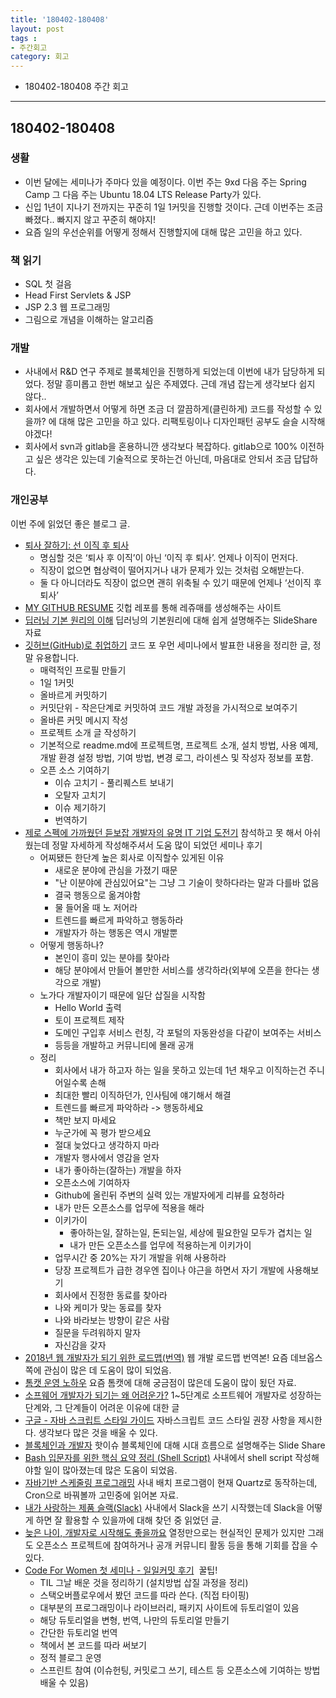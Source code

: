 ```yaml
---
title: '180402-180408'  
layout: post  
tags :  
- 주간회고
category: 회고
---
```


- 180402-180408 주간 회고

---

## 180402-180408

### 생활
  - 이번 달에는 세미나가 주마다 있을 예정이다. 이번 주는 9xd 다음 주는 Spring Camp 그 다음 주는 Ubuntu 18.04 LTS Release Party가 있다.
  - 신입 1년이 지나기 전까지는 꾸준히 1일 1커밋을 진행할 것이다. 근데 이번주는 조금 빠졌다.. 빠지지 않고 꾸준히 해야지!
  - 요즘 일의 우선순위를 어떻게 정해서 진행할지에 대해 많은 고민을 하고 있다.

### 책 읽기
  - SQL 첫 걸음
  - Head First Servlets & JSP
  - JSP 2.3 웹 프로그래밍
  - 그림으로 개념을 이해하는 알고리즘

### 개발
  - 사내에서 R&D 연구 주제로 블록체인을 진행하게 되었는데 이번에 내가 담당하게 되었다. 정말 흥미롭고 한번 해보고 싶은 주제였다. 근데 개념 잡는게 생각보다 쉽지 않다..
  - 회사에서 개발하면서 어떻게 하면 조금 더 깔끔하게(클린하게) 코드를 작성할 수 있을까? 에 대해 많은 고민을 하고 있다. 리팩토링이나 디자인패턴 공부도 슬슬 시작해야겠다!
  - 회사에서 svn과 gitlab을 혼용하니깐 생각보다 복잡하다. gitlab으로 100% 이전하고 싶은 생각은 있는데 기술적으로 못하는건 아닌데, 마음대로 안되서 조금 답답하다.

### 개인공부
  이번 주에 읽었던 좋은 블로그 글.
  - [퇴사 잘하기: 선 이직 후 퇴사](http://ppss.kr/archives/107898)
    - 명심할 것은 ‘퇴사 후 이직’이 아닌 ‘이직 후 퇴사’. 언제나 이직이 먼저다.
    - 직장이 없으면 협상력이 떨어지거나 내가 문제가 있는 것처럼 오해받는다.
    - 둘 다 아니더라도 직장이 없으면 괜히 위축될 수 있기 때문에 언제나 ‘선이직 후퇴사’
  - [MY GITHUB RESUME](http://resume.github.io/) 깃헙 레포를 통해 레쥬매를 생성해주는 사이트
  - [딥러닝 기본 원리의 이해](https://www.slideshare.net/HeeWonPark11/ss-80653977) 딥러닝의 기본원리에 대해 쉽게 설명해주는 SlideShare 자료
  - [깃허브(GitHub)로 취업하기](http://sujinlee.me/professional-github/) 코드 포 우먼 세미나에서 발표한 내용을 정리한 글, 정말 유용합니다.
    - 매력적인 프로필 만들기
    - 1일 1커밋
    - 올바르게 커밋하기
    - 커밋단위 - 작은단계로 커밋하여 코드 개발 과정을 가시적으로 보여주기
    - 올바른 커밋 메시지 작성
    - 프로젝트 소개 글 작성하기
    - 기본적으로 readme.md에  프로젝트명, 프로젝트 소개, 설치 방법, 사용 예제, 개발 환경 설정 방법, 기여 방법, 변경 로그, 라이센스 및 작성자 정보를 포함.
    - 오픈 소스 기여하기
      - 이슈 고치기 - 풀리퀘스트 보내기
      - 오탈자 고치기
      - 이슈 제기하기
      - 번역하기
  - [제로 스펙에 가까웠던 듣보잡 개발자의 유명 IT 기업 도전기](http://jojoldu.tistory.com/280) 참석하고 못 해서 아쉬웠는데 정말 자세하게 작성해주셔서 도움 많이 되었던 세미나 후기
    - 어찌됐든 한단계 높은 회사로 이직할수 있게된 이유
      - 새로운 분야에 관심을 가졌기 때문
      - "난 이분야에 관심있어요"는 그냥 그 기술이 핫하다라는 말과 다를바 없음
      - 결국 행동으로 옮겨야함
      - 물 들어올 때 노 저어라
      - 트렌드를 빠르게 파악하고 행동하라
      - 개발자가 하는 행동은 역시 개발뿐
    - 어떻게 행동하나?
      - 본인이 흥미 있는 분야를 찾아라
      - 해당 분야에서 만들어 볼만한 서비스를 생각하라(외부에 오픈을 한다는 생각으로 개발)
    - 노가다 개발자이기 때문에 일단 삽질을 시작함
      - Hello World 출력
      - 토이 프로젝트 제작
      - 도메인 구입후 서비스 런칭, 각 포털의 자동완성을 다같이 보여주는 서비스
      - 등등을 개발하고 커뮤니티에 몰래 공개
    - 정리
      - 회사에서 내가 하고자 하는 일을 못하고 있는데 1년 채우고 이직하는건 주니어일수록 손해
      - 최대한 빨리 이직하던가, 인사팀에 얘기해서 해결
      - 트렌드를 빠르게 파악하라 -> 행동하세요
      - 책만 보지 마세요
      - 누군가에 꼭 평가 받으세요
      - 절대 늦었다고 생각하지 마라
      - 개발자 행사에서 영감을 얻자
      - 내가 좋아하는(잘하는) 개발을 하자
      - 오픈소스에 기여하자
      - Github에 올린뒤 주변의 실력 있는 개발자에게 리뷰를 요청하라
      - 내가 만든 오픈소스를 업무에 적용을 해라
      - 이키가이
        - 좋아하는일, 잘하는일, 돈되는일, 세상에 필요한일 모두가 겹치는 일
        - 내가 만든 오픈소스를 업무에 적용하는게 이키가이
      - 업무시간 중 20%는 자기 개발을 위해 사용하라
      - 당장 프로젝트가 급한 경우엔 집이나 야근을 하면서 자기 개발에 사용해보기
      -  회사에서 진정한 동료를 찾아라
      - 나와 케미가 맞는 동료를 찾자
      - 나와 바라보는 방향이 같은 사람
      - 질문을 두려워하지 말자
      - 자신감을 갖자
  - [2018년 웹 개발자가 되기 위한 로드맵(번역)](https://github.com/devJang/developer-roadmap) 웹 개발 로드맵 번역본! 요즘 데브옵스 쪽에 관심이 많은 데 도움이 많이 되었음.
  - [톰캣 운영 노하우](https://www.slideshare.net/jieunsys/ss-56543446) 요즘 톰캣에 대해 궁금점이 많은데 도움이 많이 됬던 자료.
  - [소프웨어 개발자가 되기는 왜 어려운가?](http://hl1itj.tistory.com/136) 1~5단계로 소프트웨어 개발자로 성장하는 단계와, 그 단계들이 어려운 이유에 대한 글
  - [구글 - 자바 스크립트 스타일 가이드](https://www.vobour.com/%EA%B5%AC%EA%B8%80%EC%9D%80-%EC%9E%90%EB%B0%94-%EC%8A%A4%ED%81%AC%EB%A6%BD%ED%8A%B8-%EC%8A%A4%ED%83%80%EC%9D%BC-%EA%B0%80%EC%9D%B4%EB%93%9C%EB%A5%BC-%EB%B0%9C%ED%96%89-%ED%95%A9%EB%8B%88%EB%8B%A4-%EB%8B%A4%EC%9D%8C%EC%9D%80-%EB%AA%87-%EA%B0%80%EC%A7%80-%ED%95%B5%EC%8B%AC) 자바스크립트 코드 스타일 권장 사항을 제시한다. 생각보다 많은 것을 배울 수 있다.
  - [블록체인과 개발자](https://www.slideshare.net/yusookim90/ss-92535876) 핫이슈 블록체인에 대해 시대 흐름으로 설명해주는 Slide Share
  - [Bash 입문자를 위한 핵심 요약 정리 (Shell Script)](https://blog.gaerae.com/2015/01/bash-hello-world.html) 사내에서 shell script 작성해야할 일이 많아졌는데 많은 도움이 되었음.
  - [자바기반 스케줄링 프로그래밍](https://www.slideshare.net/redrebel/ss-42209509) 사내 배치 프로그램이 현재 Quartz로 동작하는데, Cron으로 바꿔볼까 고민중에 읽어본 자료.
  - [내가 사랑하는 제품 슬랙(Slack)](https://sungmooncho.com/2015/05/21/slack/) 사내에서 Slack을 쓰기 시작했는데 Slack을 어떻게 하면 잘 활용할 수 있을까에 대해 찾던 중 읽었던 글.
  - [늦은 나이, 개발자로 시작해도 좋을까요](https://taegon.kim/archives/7829) 열정만으로는 현실적인 문제가 있지만 그래도 오픈소스 프로젝트에 참여하거나 공개 커뮤니티 활동 등을 통해 기회를 잡을 수 있다.
  - [Code For Women 첫 세미나 - 일일커밋 후기](https://www.slideshare.net/zzonee/code-for-women-92561941)  꿀팁!
    - TIL 그날 배운 것을 정리하기 (설치방법 삽질 과정을 정리)
    - 스택오버플로우에서 봤던 코드를 따라 쓴다. (직접 타이핑)
    - 대부분의 프로그래밍이나 라이브러리, 패키지 사이트에 듀토리얼이 있음
    - 해당 듀토리얼을 변형, 번역, 나만의 듀토리얼 만들기
    - 간단한 듀토리얼 번역
    - 책에서 본 코드를 따라 써보기
    - 정적 블로그 운영
    - 스프린트 참여 (이슈헌팅, 커밋로그 쓰기, 테스트 등 오픈소스에 기여하는 방법 배울 수 있음)
